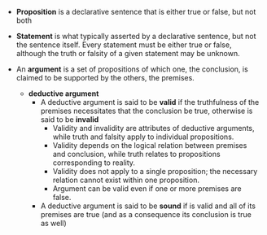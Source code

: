 - **Proposition** is a declarative sentence that is either true or false, but not both
- **Statement** is what typically asserted by a declarative sentence, but not the sentence itself. Every statement must be either true or false, although the truth or falsity of a given statement may be unknown.



- An **argument** is a set of propositions of which one, the conclusion, is claimed to be supported by the others, the premises.
	- **deductive argument**
		- A deductive argument is said to be **valid** if the truthfulness of the premises necessitates that the conclusion be true, otherwise is said to be **invalid**
			- Validity and invalidity are attributes of deductive arguments, while truth and falsity apply to individual propositions.
			- Validity depends on the logical relation between premises and conclusion, while truth relates to propositions corresponding to reality.
			- Validity does not apply to a single proposition; the necessary relation cannot exist within one proposition.
			- Argument can be valid even if one or more premises are false.
		- A deductive argument is said to be **sound** if is valid and all of its premises are true (and as a consequence its conclusion is true as well)




